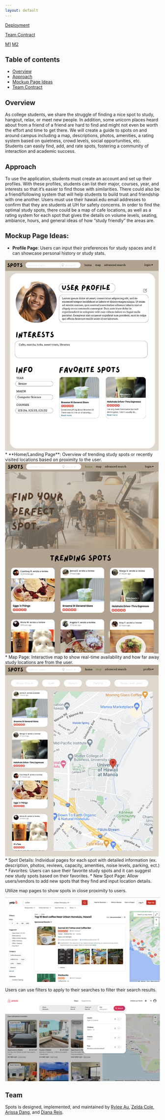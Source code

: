 ```yaml
---
layout: default
---
```


[Deployment](https://manoa-spots-beta.vercel.app/)

[Team Contract](https://docs.google.com/document/d/1qr-8XbC5mJwhmVOqp7jBJMfaa8kXPuwWPiLqjrGsctY/edit?usp=sharing)

[M1](https://github.com/orgs/manoa-spots/projects/1) [M2](https://github.com/orgs/manoa-spots/projects/2/views/1)

## Table of contents

* [Overview](#overview)
* [Approach](#approach)
* [Mockup Page Ideas](#mockup-page-ideas)
* [Team Contract](#team-contract)

## Overview

As college students, we share the struggle of finding a nice spot to study, hangout, relax, or meet new people. In addition, some unicorn places heard about from a friend of a friend are hard to find and might not even be worth the effort and time to get there. We will create a guide to spots on and around campus including a map, descriptions, photos, amenities, a rating system based on quietness, crowd levels, social opportunities, etc. Students can easily find, add, and rate spots, fostering a community of interaction and academic success.

## Approach

To use the application, students must create an account and set up their profiles. With these profiles, students can list their major, courses, year, and interests so that it’s easier to find those with similarities. There could also be a friend/following system that will help students to build trust and friendship with one another. Users must use their hawaii.edu email addresses to confirm that they are students at UH for safety concerns. In order to find the optimal study spots, there could be a map of cafe locations, as well as a rating system for each spot that gives the details on volume levels, seating, ambiance, hours, and general ideas of how “study friendly” the areas are.

## Mockup Page Ideas:

* **Profile Page**: Users can input their preferences for study spaces and it can showcase personal history or study stats.
<img src="images/profilemockup.png" width="500" />
* **Home/Landing Page**: Overview of trending study spots or recently visited locations based on proximity to the user.
<img src="images/spotslandingpage.png" width="500" />
* Map Page: Interactive map to show real-time availability and how far away study locations are from the user.
<img src="images/spotsmap.png" width="500" />
* Spot Details: Individual pages for each spot with detailed information (ex. description, photos, reviews, capacity, amenities, noise levels, parking, ect.)
* Favorites: Users can save their favorite study spots and it can suggest new study spots based on their favorites.
* New Spot Page: Allow users/vendors to add new spots that they find and input location details.

Utilize map pages to show spots in close proximity to users.

![](images/yelp.png)

Users can use filters to apply to their searches to filter their search results.

![](images/airbnb.png)

## Team

Spots is designed, implemented, and maintained by [Rylee Au](https://ryleeau.github.io), [Zelda Cole](https://zeldaco.github.io), [Arissa Dang](https://arissadang.github.io/), and [Diana Reis](https://dianathreis.github.io/).
